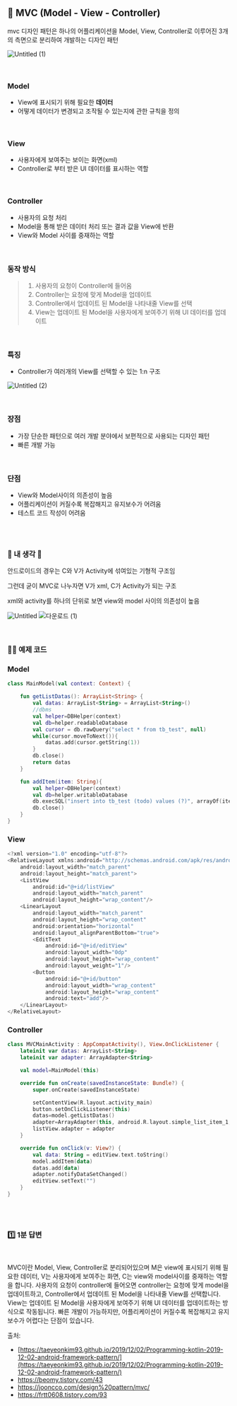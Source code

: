 ## 📌 MVC (Model - View - Controller)


mvc 디자인 패턴은 하나의 어플리케이션을 Model, View, Controller로 이루어진 3개의 측면으로 분리하여 개발하는 디자인 패턴

![Untitled (1)](https://user-images.githubusercontent.com/69586104/236079339-bfb12a2c-55e6-453d-bc20-9ea1a1e794e7.png)

<br>

### Model

- View에 표시되기 위해 필요한 **데이터**
- 어떻게 데이터가 변경되고 조작될 수 있는지에 관한 규칙을 정의

<br>

### View

- 사용자에게 보여주는 보이는 화면(xml)
- Controller로 부터 받은 UI 데이터를 표시하는 역할

<br>

### Controller

- 사용자의 요청 처리
- Model을 통해 받은 데이터 처리 또는 결과 값을 View에 반환
- View와 Model 사이를 중재하는 역할

<br>

### 동작 방식

> 1. 사용자의 요청이 Controller에 들어옴
> 2. Controller는 요청에 맞게 Model을 업데이트
> 3. Controller에서 업데이트 된 Model을 나타내줄 View를 선택
> 4. View는 업데이트 된 Model을 사용자에게 보여주기 위해 UI 데이터를 업데이트
 

<br>

### 특징

- Controller가 여러개의 View를 선택할 수 있는 1:n 구조
    

![Untitled (2)](https://user-images.githubusercontent.com/69586104/236079643-3a035b3b-d294-40ed-8061-6084e46f89e4.png)

<br>

### 장점

- 가장 단순한 패턴으로 여러 개발 분야에서 보편적으로 사용되는 디자인 패턴
- 빠른 개발 가능

<br>


### 단점

- View와 Model사이의 의존성이 높음
- 어플리케이션이 커질수록 복잡해지고 유지보수가 어려움
- 테스트 코드 작성이 어려움

<br>
<br>

### 🤔 내 생각 🤔

안드로이드의 경우는 C와 V가 Activity에 섞여있는 기형적 구조임

그런데 굳이 MVC로 나누자면 V가 xml, C가 Activity가 되는 구조

xml와 activity를 하나의 단위로 보면 view와 model 사이의 의존성이 높음

![Untitled](https://user-images.githubusercontent.com/69586104/236079352-2614b796-1617-48e3-90ea-659e870f8992.png)
![다운로드 (1)](https://user-images.githubusercontent.com/69586104/236081280-8baf8fd3-0720-4495-9f6c-22f9240e6c26.png)


<br>

### 👩‍💻 예제 코드

### Model

```kotlin
class MainModel(val context: Context) {

    fun getListDatas(): ArrayList<String> {
        val datas: ArrayList<String> = ArrayList<String>()
        //dbms
        val helper=DBHelper(context)
        val db=helper.readableDatabase
        val cursor = db.rawQuery("select * from tb_test", null)
        while(cursor.moveToNext()){
            datas.add(cursor.getString(1))
        }
        db.close()
        return datas
    }

    fun addItem(item: String){
        val helper=DBHelper(context)
        val db=helper.writableDatabase
        db.execSQL("insert into tb_test (todo) values (?)", arrayOf(item))
        db.close()
    }
}
```

### View

```kotlin
<?xml version="1.0" encoding="utf-8"?>
<RelativeLayout xmlns:android="http://schemas.android.com/apk/res/android"
    android:layout_width="match_parent"
    android:layout_height="match_parent">
    <ListView
        android:id="@+id/listView"
        android:layout_width="match_parent"
        android:layout_height="wrap_content"/>
    <LinearLayout
        android:layout_width="match_parent"
        android:layout_height="wrap_content"
        android:orientation="horizontal"
        android:layout_alignParentBottom="true">
        <EditText
            android:id="@+id/editView"
            android:layout_width="0dp"
            android:layout_height="wrap_content"
            android:layout_weight="1"/>
        <Button
            android:id="@+id/button"
            android:layout_width="wrap_content"
            android:layout_height="wrap_content"
            android:text="add"/>
    </LinearLayout>
</RelativeLayout>
```

### Controller

```kotlin
class MVCMainActivity : AppCompatActivity(), View.OnClickListener {
    lateinit var datas: ArrayList<String>
    lateinit var adapter: ArrayAdapter<String>

    val model=MainModel(this)

    override fun onCreate(savedInstanceState: Bundle?) {
        super.onCreate(savedInstanceState)

        setContentView(R.layout.activity_main)
        button.setOnClickListener(this)
        datas=model.getListDatas()
        adapter=ArrayAdapter(this, android.R.layout.simple_list_item_1, datas)
        listView.adapter = adapter
    }

    override fun onClick(v: View?) {
        val data: String = editView.text.toString()
        model.addItem(data)
        datas.add(data)
        adapter.notifyDataSetChanged()
        editView.setText("")
    }
}
```



<br>
<br>

### 1️⃣ 1분 답변
<br>
<aside>

MVC이란 Model, View, Controller로 분리되어있으며 M은 view에 표시되기 위해 필요한 데이터, V는 사용자에게 보여주는 화면, C는 view와 model사이를 중재하는 역할을 합니다.
사용자의 요청이 controller에 들어오면 controller는 요청에 맞게 model을 업데이트하고, Controller에서 업데이트 된 Model을 나타내줄 View를 선택합니다. View는 업데이트 된 Model을 사용자에게 보여주기 위해 UI 데이터를 업데이트하는 방식으로 작동됩니다.
빠른 개발이 가능하지만, 어플리케이션이 커질수록 복잡해지고 유지보수가 어렵다는 단점이 있습니다.

</aside>



출처: 
- [https://taeyeonkim93.github.io/2019/12/02/Programming-kotlin-2019-12-02-android-framework-pattern/](https://taeyeonkim93.github.io/2019/12/02/Programming-kotlin-2019-12-02-android-framework-pattern/)
- https://beomy.tistory.com/43
- https://jooncco.com/design%20pattern/mvc/
- https://frtt0608.tistory.com/93
